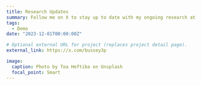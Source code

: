 ```yaml
---
title: Research Updates
summary: Follow me on X to stay up to date with my ongoing research at `x.com/bussey3p`.
tags:
  - Demo
date: "2023-12-01T00:00:00Z"

# Optional external URL for project (replaces project detail page).
external_link: https://x.com/bussey3p

image:
  caption: Photo by Toa Heftiba on Unsplash
  focal_point: Smart
---
```

